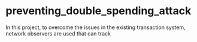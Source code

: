 # preventing_double_spending_attack
In this project, to overcome the issues in the existing transaction system, network observers are used that can track 
